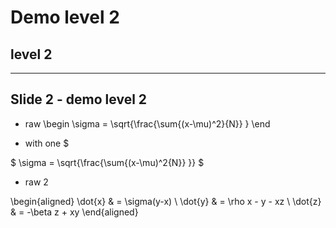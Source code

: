 # Demo level 2
## level 2

---

## Slide 2 - demo level 2

* raw
\begin
\sigma = \sqrt{\frac{\sum{(x-\mu)^2}{N}} } 
\end

* with one $

$ \sigma = \sqrt{\frac{\sum{(x-\mu)^2{N}} }} $

* raw 2

\begin{aligned}
\dot{x} &amp; = \sigma(y-x) \\
\dot{y} &amp; = \rho x - y - xz \\
\dot{z} &amp; = -\beta z + xy
\end{aligned}
